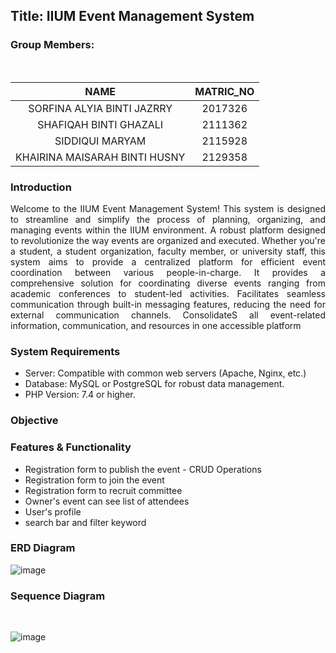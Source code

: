 
<h2>Title: IIUM Event Management System</h2>
<h3>Group Members:</h3><br>

| NAME                           | MATRIC_NO |
|:------------------------------:|:---------:|
| SORFINA ALYIA BINTI JAZRRY     | 2017326   |
| SHAFIQAH BINTI GHAZALI         | 2111362   |
| SIDDIQUI MARYAM                | 2115928   |
| KHAIRINA MAISARAH BINTI HUSNY  | 2129358   |

<h3>Introduction</h3>

<p style="text-align: justify"> Welcome to the IIUM Event Management System! This system is designed to streamline and simplify the process of planning, organizing, and managing events within the IIUM environment. A robust platform designed to revolutionize the way events are organized and executed. Whether you're a student, a student organization, faculty member, or university staff, this system aims to provide a centralized platform for efficient event coordination between various people-in-charge. It provides a comprehensive solution for coordinating diverse events ranging from academic conferences to student-led activities. Facilitates seamless communication through built-in messaging features, reducing the need for external communication channels. ConsolidateS all event-related information, communication, and resources in one accessible platform </p>

<h3>System Requirements</h3>
<ul>
    <li>Server: Compatible with common web servers (Apache, Nginx, etc.)</li>
    <li>Database: MySQL or PostgreSQL for robust data management.</li>
    <li>PHP Version: 7.4 or higher.</li>
</ul>

<h3>Objective</h3>

<h3>Features & Functionality</h3>
<ul>
    <li>Registration form to publish the event - CRUD Operations</li>
    <li>Registration form to join the event</li>
    <li>Registration form to recruit committee</li>
    <li>Owner's event can see list of attendees</li>
    <li>User's profile </li>
    <li>search bar and filter keyword</li>
</ul>

<h3>ERD Diagram</h3>

![image](https://github.com/sorfinaly/IIUM-Event-Management-System/assets/101689696/32761b56-9e7c-4dfb-a7b5-1c84d67cfc00)


<h3>Sequence Diagram</h3> <br>

![image](https://github.com/sorfinaly/IIUM-Event-Management-System/assets/85787305/498c5051-25bd-4a2c-9e07-a479f455983a)